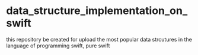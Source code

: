 # data_structure_implementation_on_swift
this repository be created for upload the most popular data strcutures in the language of programming swift, pure swift
